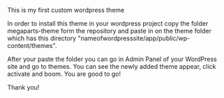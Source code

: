 This is my first custom wordpress theme

In order to install this theme in your wordpress project copy the folder megaparts-theme form the repository and paste in on the theme folder which has this directory "nameofwordpresssite/app/public/wp-content/themes".

After your paste the folder you can go in Admin Panel of your WordPress site and go to themes. You can see the newly added theme appear, click activate and boom. You are good to go!

Thank you!
